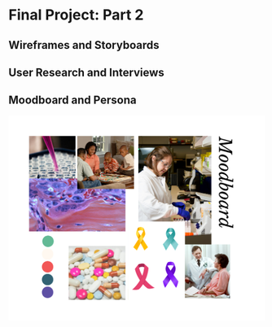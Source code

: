 # Final Project: Part 2

## Wireframes and Storyboards 

## User Research and Interviews

## Moodboard and Persona

<img src="TSWD_Moodboard.png" alt="TSWD_Moodboard" width="800" />
